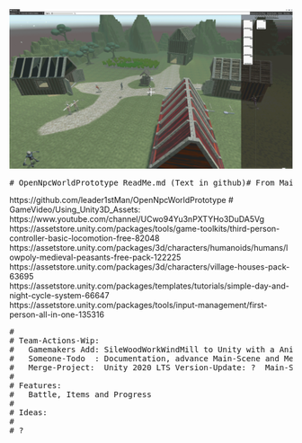 <img src="https://github.com/gamemakers19/OpenNpcWorldPrototype/blob/develop/MainScene-Unity2020LTS.png" />
<pre># OpenNpcWorldPrototype ReadMe.md (Text in github)# From Main-Fork: </pre>
https://github.com/leader1stMan/OpenNpcWorldPrototype
# GameVideo/Using_Unity3D_Assets: https://www.youtube.com/channel/UCwo94Yu3nPXTYHo3DuDA5Vg 
<span>https://assetstore.unity.com/packages/tools/game-toolkits/third-person-controller-basic-locomotion-free-82048 
<br/>https://assetstore.unity.com/packages/3d/characters/humanoids/humans/lowpoly-medieval-peasants-free-pack-122225 
<br/>https://assetstore.unity.com/packages/3d/characters/village-houses-pack-63695 
<br/>https://assetstore.unity.com/packages/templates/tutorials/simple-day-and-night-cycle-system-66647 
<br/>https://assetstore.unity.com/packages/tools/input-management/first-person-all-in-one-135316 
<pre>
#
# Team-Actions-Wip:
#   Gamemakers Add: SileWoodWorkWindMill to Unity with a AnimationController
#   Someone-Todo  : Documentation, advance Main-Scene and Menu-Structure
#   Merge-Project:  Unity 2020 LTS Version-Update: ?  Main-Scene-Tested: ?
#
# Features:
#   Battle, Items and Progress
#
# Ideas:
#
# ?
</pre></span>

